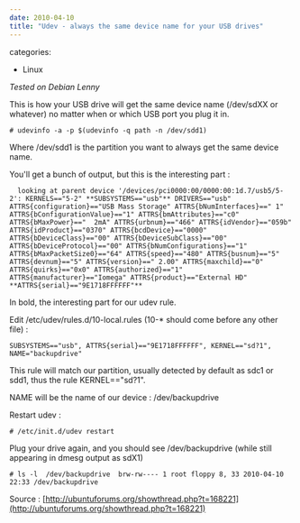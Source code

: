 ```yaml
---
date: 2010-04-10
title: "Udev - always the same device name for your USB drives"
---
```








categories:
- Linux


_Tested on Debian Lenny_

This is how your USB drive will get the same device name (/dev/sdXX or whatever) no matter when or which USB port you plug it in.

`# udevinfo -a -p $(udevinfo -q path -n /dev/sdd1)`

Where /dev/sdd1 is the partition you want to always get the same device name.

You'll get a bunch of output, but this is the interesting part : 

`  looking at parent device '/devices/pci0000:00/0000:00:1d.7/usb5/5-2':
    KERNELS=="5-2"
    **SUBSYSTEMS=="usb"**
    DRIVERS=="usb"
    ATTRS{configuration}=="USB Mass Storage"
    ATTRS{bNumInterfaces}==" 1"
    ATTRS{bConfigurationValue}=="1"
    ATTRS{bmAttributes}=="c0"
    ATTRS{bMaxPower}=="  2mA"
    ATTRS{urbnum}=="466"
    ATTRS{idVendor}=="059b"
    ATTRS{idProduct}=="0370"
    ATTRS{bcdDevice}=="0000"
    ATTRS{bDeviceClass}=="00"
    ATTRS{bDeviceSubClass}=="00"
    ATTRS{bDeviceProtocol}=="00"
    ATTRS{bNumConfigurations}=="1"
    ATTRS{bMaxPacketSize0}=="64"
    ATTRS{speed}=="480"
    ATTRS{busnum}=="5"
    ATTRS{devnum}=="5"
    ATTRS{version}==" 2.00"
    ATTRS{maxchild}=="0"
    ATTRS{quirks}=="0x0"
    ATTRS{authorized}=="1"
    ATTRS{manufacturer}=="Iomega"
    ATTRS{product}=="External HD"
    **ATTRS{serial}=="9E1718FFFFFF"**`

In bold, the interesting part for our udev rule.

Edit /etc/udev/rules.d/10-local.rules (10-* should come before any other file) :

`SUBSYSTEMS=="usb", ATTRS{serial}=="9E1718FFFFFF", KERNEL=="sd?1", NAME="backupdrive"`

This rule will match our partition, usually detected by default as sdc1 or sdd1, thus the rule KERNEL=="sd?1".

NAME will be the name of our device : /dev/backupdrive

Restart udev :

`# /etc/init.d/udev restart`

Plug your drive again, and you should see /dev/backupdrive (while still appearing in dmesg output as sdX1)

`# ls -l  /dev/backupdrive 
brw-rw---- 1 root floppy 8, 33 2010-04-10 22:33 /dev/backupdrive`

Source : [http://ubuntuforums.org/showthread.php?t=168221](http://ubuntuforums.org/showthread.php?t=168221)
